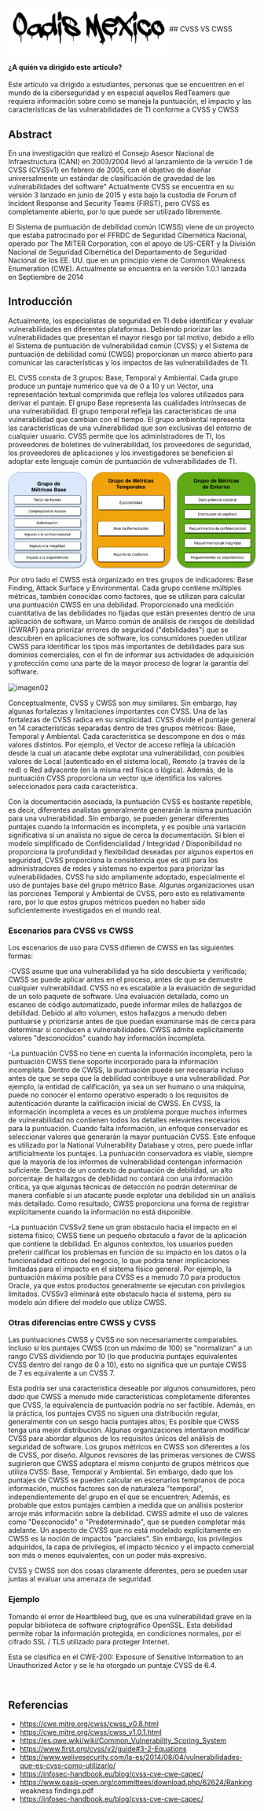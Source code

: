 

<img src="/repos/recursos-images/logoOadis.png" align="center" alt="logoOadis" style="zoom:100%;" />
​
## CVSS VS CWSS

#### ¿A quién va dirigido este artículo?
Este artículo va dirigido a estudiantes, personas que se encuentren en el mundo de la ciberseguridad y en especial aquellos RedTeamers que requiera información sobre como se maneja la puntuación, el impacto y las características de las vulnerabilidades de TI conforme a CVSS y CWSS
​
## Abstract

En una investigación que realizó el Consejo Asesor Nacional de Infraestructura (CANI) en 2003/2004 llevó al lanzamiento de la versión 1 de CVSS (CVSSv1) en febrero de 2005, con el objetivo de diseñar universalmente un estándar de clasificación de gravedad de las vulnerabilidades del software" Actualmente CVSS se encuentra en su versión 3 lanzado en junio de 2015  y esta bajo la custodia de Forum of Incident Response and Security Teams (FIRST), pero CVSS es completamente abierto, por lo que puede ser utilizado libremente.

El Sistema de puntuación de debilidad común (CWSS) viene de un proyecto que estaba patrocinado por el FFRDC de Seguridad Cibernética Nacional, operado por The MITER Corporation, con el apoyo de US-CERT y la División Nacional de Seguridad Cibernética del Departamento de Seguridad Nacional de los EE. UU. que en un principio viene de Common Weakness Enumeration (CWE). Actualmente se encuentra en la versión 1.0.1 lanzada en Septiembre de 2014
​
## Introducción

Actualmente, los especialistas de seguridad en TI debe identificar y evaluar vulnerabilidades en diferentes plataformas. Debiendo priorizar las vulnerabilidades que presentan el mayor riesgo por tal motivo, debido a ello el Sistema de puntuación de vulnerabilidad común (CVSS) y el Sistema de puntuación de debilidad comú (CWSS) proporcionan un marco abierto para comunicar las características y los impactos de las vulnerabilidades de TI. 

EL CVSS consta de 3 grupos: Base, Temporal y Ambiental. Cada grupo produce un puntaje numérico que va de 0 a 10 y un Vector, una representación textual comprimida que refleja los valores utilizados para derivar el puntaje. El grupo Base representa las cualidades intrínsecas de una vulnerabilidad. El grupo temporal refleja las características de una vulnerabilidad que cambian con el tiempo. El grupo ambiental representa las características de una vulnerabilidad que son exclusivas del entorno de cualquier usuario. CVSS permite que los administradores de TI, los proveedores de boletines de vulnerabilidad, los proveedores de seguridad, los proveedores de aplicaciones y los investigadores se beneficien al adoptar este lenguaje común de puntuación de vulnerabilidades de TI.

<img src="/repos/recursos-images/CVSS" align="center" alt="img01" style="zoom:100%;" />

Por otro lado el CWSS está organizado en tres grupos de indicadores: Base Finding, Attack Surface y Environmental. Cada grupo contiene múltiples métricas, también conocidas como factores, que se utilizan para calcular una puntuación CWSS en una debilidad. Proporcionado una medición cuantitativa de las debilidades no fijadas que están presentes dentro de una aplicación de software, un Marco común de análisis de riesgos de debilidad (CWRAF) para priorizar errores de seguridad ("debilidades") que se descubren en aplicaciones de software, los consumidores pueden utilizar CWSS para identificar los tipos más importantes de debilidades para sus dominios comerciales, con el fin de informar sus actividades de adquisición y protección como una parte de la mayor proceso de lograr la garantía del software.

<img src="/repos/recursos-images/CWSS.jpeg" align="center" alt="imagen02" style="zoom:100%;" />

Conceptualmente, CVSS y CWSS son muy similares. Sin embargo, hay algunas fortalezas y limitaciones importantes con CVSS. Una de las fortalezas de CVSS radica en su simplicidad. CVSS divide el puntaje general en 14 características separadas dentro de tres grupos métricos: Base, Temporal y Ambiental. Cada característica se descompone en dos o más valores distintos. Por ejemplo, el Vector de acceso refleja la ubicación desde la cual un atacante debe explotar una vulnerabilidad, con posibles valores de Local (autenticado en el sistema local), Remoto (a través de la red) o Red adyacente (en la misma red física o lógica). Además, de la puntuación CVSS proporciona un vector que identifica los valores seleccionados para cada característica.

Con la documentación asociada, la puntuación CVSS es bastante repetible, es decir, diferentes analistas generalmente generarán la misma puntuación para una vulnerabilidad. Sin embargo, se pueden generar diferentes puntajes cuando la información es incompleta, y es posible una variación significativa si un analista no sigue de cerca la documentación. Si bien el modelo simplificado de Confidencialidad / Integridad / Disponibilidad no proporciona la profundidad y flexibilidad deseadas por algunos expertos en seguridad, CVSS proporciona la consistencia que es útil para los administradores de redes y sistemas no expertos para priorizar las vulnerabilidades. CVSS ha sido ampliamente adoptado, especialmente el uso de puntajes base del grupo métrico Base. Algunas organizaciones usan las porciones Temporal y Ambiental de CVSS, pero esto es relativamente raro, por lo que estos grupos métricos pueden no haber sido suficientemente investigados en el mundo real.

### Escenarios para CVSS vs CWSS

Los escenarios de uso para CVSS difieren de CWSS en las siguientes formas: 

-CVSS asume que una vulnerabilidad ya ha sido descubierta y verificada; CWSS se puede aplicar antes en el proceso, antes de que se demuestre cualquier vulnerabilidad. CVSS no es escalable a la evaluación de seguridad de un solo paquete de software. Una evaluación detallada, como un escaneo de código automatizado, puede informar miles de hallazgos de debilidad. Debido al alto volumen, estos hallazgos a menudo deben puntuarse y priorizarse antes de que puedan examinarse más de cerca para determinar si conducen a vulnerabilidades. CWSS admite explícitamente valores "desconocidos" cuando hay información incompleta.

-La puntuación CVSS no tiene en cuenta la información incompleta, pero la puntuación CWSS tiene soporte incorporado para la información incompleta. Dentro de CWSS, la puntuación puede ser necesaria incluso antes de que se sepa que la debilidad contribuye a una vulnerabilidad. Por ejemplo, la entidad de calificación, ya sea un ser humano o una máquina, puede no conocer el entorno operativo esperado o los requisitos de autenticación durante la calificación inicial de CWSS. En CVSS, la información incompleta a veces es un problema porque muchos informes de vulnerabilidad no contienen todos los detalles relevantes necesarios para la puntuación. Cuando falta información, un enfoque conservador es seleccionar valores que generarán la mayor puntuación CVSS. Este enfoque es utilizado por la National Vulnerability Database y otros, pero puede inflar artificialmente los puntajes. La puntuación conservadora es viable, siempre que la mayoría de los informes de vulnerabilidad contengan información suficiente. Dentro de un contexto de puntuación de debilidad, un alto porcentaje de hallazgos de debilidad no contará con una información crítica, ya que algunas técnicas de detección no podrán determinar de manera confiable si un atacante puede explotar una debilidad sin un análisis más detallado. Como resultado, CWSS proporciona una forma de registrar explícitamente cuando la información no está disponible.

-La puntuación CVSSv2 tiene un gran obstaculo hacia el impacto en el sistema físico; CWSS tiene un pequeño obstaculo a favor de la aplicación que contiene la debilidad. En algunos contextos, los usuarios pueden preferir calificar los problemas en función de su impacto en los datos o la funcionalidad críticos del negocio, lo que podría tener implicaciones limitadas para el impacto en el sistema físico general. Por ejemplo, la puntuación máxima posible para CVSS es a menudo 7.0 para productos Oracle, ya que estos productos generalmente se ejecutan con privilegios limitados. CVSSv3 eliminará este obstaculo hacia el sistema, pero su modelo aún difiere del modelo que utiliza CWSS.

### Otras diferencias entre CWSS y CVSS

Las puntuaciones CWSS y CVSS no son necesariamente comparables. Incluso si los puntajes CWSS (con un máximo de 100) se "normalizan" a un rango CVSS dividiendo por 10 (lo que produciría puntajes equivalentes CVSS dentro del rango de 0 a 10), esto no significa que un puntaje CWSS de 7 es equivalente a un CVSS 7. 

Esta podría ser una característica deseable por algunos consumidores, pero dado que CWSS a menudo mide características completamente diferentes que CVSS, la equivalencia de puntuación podría no ser factible. Además, en la práctica, los puntajes CVSS no siguen una distribución regular, generalmente con un sesgo hacia puntajes altos; Es posible que CWSS tenga una mejor distribución. Algunas organizaciones intentaron modificar CVSS para abordar algunos de los requisitos únicos del análisis de seguridad de software. Los grupos métricos en CWSS son diferentes a los de CVSS, por diseño. Algunos revisores de las primeras versiones de CWSS sugirieron que CWSS adoptara el mismo conjunto de grupos métricos que utiliza CVSS: Base, Temporal y Ambiental. Sin embargo, dado que los puntajes de CWSS se pueden calcular en escenarios tempranos de poca información, muchos factores son de naturaleza "temporal", independientemente del grupo en el que se encuentren; Además, es probable que estos puntajes cambien a medida que un análisis posterior arroje más información sobre la debilidad. CWSS admite el uso de valores como "Desconocido" o "Predeterminado", que se pueden completar más adelante. Un aspecto de CVSS que no está modelado explícitamente en CWSS es la noción de impactos "parciales". Sin embargo, los privilegios adquiridos, la capa de privilegios, el impacto técnico y el impacto comercial son más o menos equivalentes, con un poder más expresivo.

CVSS y CWSS son dos cosas claramente diferentes, pero se pueden usar juntas al evaluar una amenaza de seguridad.
​
### Ejemplo

Tomando el error de Heartbleed bug, que es una vulnerabilidad grave en la popular biblioteca de software criptográfico OpenSSL. Esta debilidad permite robar la información protegida, en condiciones normales, por el cifrado SSL / TLS utilizado para proteger Internet.

Esta se clasifica en el CWE-200: Exposure of Sensitive Information to an Unauthorized Actor y se le ha otorgado un puntaje CVSS de 6.4.  

​
​
## Referencias
- https://cwe.mitre.org/cwss/cwss_v0.8.html 
- https://cwe.mitre.org/cwss/cwss_v1.0.1.html
- https://es.qwe.wiki/wiki/Common_Vulnerability_Scoring_System
- https://www.first.org/cvss/v2/guide#3-2-Equations
- https://www.welivesecurity.com/la-es/2014/08/04/vulnerabilidades-que-es-cvss-como-utilizarlo/
- https://infosec-handbook.eu/blog/cvss-cve-cwe-capec/
- https://www.oasis-open.org/committees/download.php/62624/Ranking weakness findings.pdf
- https://infosec-handbook.eu/blog/cvss-cve-cwe-capec/


